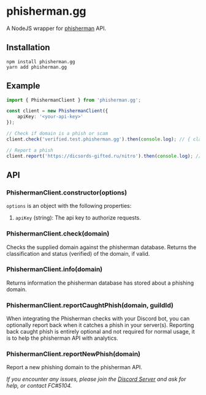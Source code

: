 # phisherman.gg

A NodeJS wrapper for [phisherman](https://phisherman.gg/) API.

## Installation

```
npm install phisherman.gg
yarn add phisherman.gg
```

## Example

```typescript
import { PhishermanClient } from 'phisherman.gg';

const client = new PhishermanClient({
	apiKey: '<your-api-key>'
});

// Check if domain is a phish or scam
client.check('verified.test.phisherman.gg').then(console.log); // { classification: 'malicious', verifiedPhish: true }

// Report a phish
client.report('https://dicsords-gifted.ru/nitro').then(console.log); // { success: false, message: 'Domain already exists' }
```

## API

### PhishermanClient.constructor(options)

`options` is an object with the following properties:

1. `apiKey` (string): The api key to authorize requests.

### PhishermanClient.check(domain)

Checks the supplied domain against the phisherman database. Returns the classification and status (verified) of the domain, if valid.

### PhishermanClient.info(domain)

Returns information the phisherman database has stored about a phishing domain.

### PhishermanClient.reportCaughtPhish(domain, guildId)

When integrating the Phisherman checks with your Discord bot, you can optionally report back when it catches a phish in your server(s). Reporting back caught phish is entirely optional and not required for normal usage, it is to help the phisherman API with analytics.

### PhishermanClient.reportNewPhish(domain)

Report a new phishing domain to the phisherman API.

_If you encounter any issues, please join the [Discord Server](https://phisherman.gg/discord) and ask for help, or contact FC#5104._
